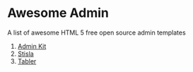 # Awesome Admin
A list of awesome HTML 5 free open source admin templates


<ol>
<li><a href="https://github.com/lmribeiro/awesome-admin/blob/main/templates/admin-kit.md">Admin Kit</a></li>
<li><a href="https://github.com/lmribeiro/awesome-admin/blob/main/templates/stisla.md">Stisla</a</li>
<li><a href="https://github.com/lmribeiro/awesome-admin/blob/main/templates/tabler.md">Tabler</a></li>
</ol>
